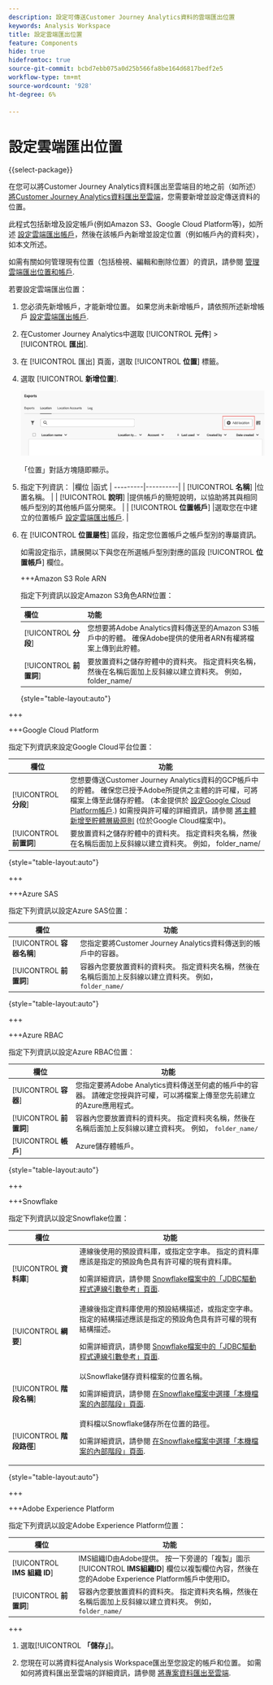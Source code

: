 ```yaml
---
description: 設定可傳送Customer Journey Analytics資料的雲端匯出位置
keywords: Analysis Workspace
title: 設定雲端匯出位置
feature: Components
hide: true
hidefromtoc: true
source-git-commit: bcbd7ebb075a0d25b566fa8be164d6817bedf2e5
workflow-type: tm+mt
source-wordcount: '928'
ht-degree: 6%

---
```


# 設定雲端匯出位置

{{select-package}}

在您可以將Customer Journey Analytics資料匯出至雲端目的地之前（如所述） [將Customer Journey Analytics資料匯出至雲端](/help/analysis-workspace/export/export-cloud.md)，您需要新增並設定傳送資料的位置。

此程式包括新增及設定帳戶(例如Amazon S3、Google Cloud Platform等)，如所述 [設定雲端匯出帳戶](/help/components/exports/cloud-export-accounts.md)，然後在該帳戶內新增並設定位置（例如帳戶內的資料夾），如本文所述。

如需有關如何管理現有位置（包括檢視、編輯和刪除位置）的資訊，請參閱 [管理雲端匯出位置和帳戶](/help/components/exports/manage-export-locations.md).

若要設定雲端匯出位置：

1. 您必須先新增帳戶，才能新增位置。 如果您尚未新增帳戶，請依照所述新增帳戶 [設定雲端匯出帳戶](/help/components/exports/cloud-export-accounts.md).
1. 在Customer Journey Analytics中選取 [!UICONTROL **元件**] > [!UICONTROL **匯出**].
1. 在 [!UICONTROL 匯出] 頁面，選取 [!UICONTROL **位置**] 標籤。
1. 選取 [!UICONTROL **新增位置**].

   ![新增位置按鈕](assets/location-add.png)

   「位置」對話方塊隨即顯示。

1. 指定下列資訊： |欄位 |函式 | ---------|----------| | [!UICONTROL **名稱**] |位置名稱。  | | [!UICONTROL **說明**] |提供帳戶的簡短說明，以協助將其與相同帳戶型別的其他帳戶區分開來。 | | [!UICONTROL **位置帳戶**] |選取您在中建立的位置帳戶 [設定雲端匯出帳戶](/help/components/exports/cloud-export-accounts.md). |

1. 在 [!UICONTROL **位置屬性**] 區段，指定您位置帳戶之帳戶型別的專屬資訊。

   如需設定指示，請展開以下與您在所選帳戶型別對應的區段 [!UICONTROL **位置帳戶**] 欄位。

   +++Amazon S3 Role ARN

   指定下列資訊以設定Amazon S3角色ARN位置：

   <!-- still need to update; can't create S3 role ARN account -->

   | 欄位 | 功能 |
   |---------|----------|
   | [!UICONTROL **分段**] | 您想要將Adobe Analytics資料傳送至的Amazon S3帳戶中的貯體。 確保Adobe提供的使用者ARN有權將檔案上傳到此貯體。 |
   | [!UICONTROL **前置詞**] | 要放置資料之儲存貯體中的資料夾。 指定資料夾名稱，然後在名稱后面加上反斜線以建立資料夾。 例如， folder_name/ |

   {style="table-layout:auto"}

+++

   +++Google Cloud Platform

   指定下列資訊來設定Google Cloud平台位置：

   <!-- still need to update; can't create GCP account -->

   | 欄位 | 功能 |
   |---------|----------|
   | [!UICONTROL **分段**] | 您想要傳送Customer Journey Analytics資料的GCP帳戶中的貯體。 確保您已授予Adobe所提供之主體的許可權，可將檔案上傳至此儲存貯體。 (本金提供於 [設定Google Cloud Platform帳戶](/help/components/exports/cloud-export-accounts.md).) 如需授與許可權的詳細資訊，請參閱 [將主體新增至貯體層級原則](https://cloud.google.com/storage/docs/access-control/using-iam-permissions#bucket-add) (位於Google Cloud檔案中)。 |
   | [!UICONTROL **前置詞**] | 要放置資料之儲存貯體中的資料夾。 指定資料夾名稱，然後在名稱后面加上反斜線以建立資料夾。 例如， folder_name/ |

   {style="table-layout:auto"}

+++

   +++Azure SAS

   指定下列資訊以設定Azure SAS位置：

   | 欄位 | 功能 |
   |---------|----------|
   | [!UICONTROL **容器名稱**] | 您指定要將Customer Journey Analytics資料傳送到的帳戶中的容器。 |
   | [!UICONTROL **前置詞**] | 容器內您要放置資料的資料夾。 指定資料夾名稱，然後在名稱后面加上反斜線以建立資料夾。 例如， `folder_name/` |

   {style="table-layout:auto"}

+++

   +++Azure RBAC

   指定下列資訊以設定Azure RBAC位置：

   | 欄位 | 功能 |
   |---------|----------|
   | [!UICONTROL **容器**] | 您指定要將Adobe Analytics資料傳送至何處的帳戶中的容器。 請確定您授與許可權，可以將檔案上傳至您先前建立的Azure應用程式。 |
   | [!UICONTROL **前置詞**] | 容器內您要放置資料的資料夾。 指定資料夾名稱，然後在名稱后面加上反斜線以建立資料夾。 例如， `folder_name/` |
   | [!UICONTROL **帳戶**] | Azure儲存體帳戶。 |

   {style="table-layout:auto"}

+++

   +++Snowflake

   指定下列資訊以設定Snowflake位置：

   | 欄位 | 功能 |
   |---------|----------|
   | [!UICONTROL **資料庫**] | 連線後使用的預設資料庫，或指定空字串。 指定的資料庫應該是指定的預設角色具有許可權的現有資料庫。 <p>如需詳細資訊，請參閱 [Snowflake檔案中的「JDBC驅動程式連線引數參考」頁面](https://docs.snowflake.com/en/developer-guide/jdbc/jdbc-parameters).</p> |
   | [!UICONTROL **綱要**] | 連線後指定資料庫使用的預設結構描述，或指定空字串。 指定的結構描述應該是指定的預設角色具有許可權的現有結構描述。 <p>如需詳細資訊，請參閱 [Snowflake檔案中的「JDBC驅動程式連線引數參考」頁面](https://docs.snowflake.com/en/developer-guide/jdbc/jdbc-parameters).</p> |
   | [!UICONTROL **階段名稱**] | 以Snowflake儲存資料檔案的位置名稱。 <p>如需詳細資訊，請參閱 [在Snowflake檔案中選擇「本機檔案的內部階段」頁面](https://docs.snowflake.com/en/user-guide/data-load-local-file-system-create-stage).</p> |
   | [!UICONTROL **階段路徑**] | 資料檔以Snowflake儲存所在位置的路徑。 <p>如需詳細資訊，請參閱 [在Snowflake檔案中選擇「本機檔案的內部階段」頁面](https://docs.snowflake.com/en/user-guide/data-load-local-file-system-create-stage).</p> |

   {style="table-layout:auto"}

+++

   +++Adobe Experience Platform

   指定下列資訊以設定Adobe Experience Platform位置：

   <!-- still need to update; can't create AEP account -->

   | 欄位 | 功能 |
   |---------|----------|
   | [!UICONTROL **IMS 組織 ID**] | IMS組織ID由Adobe提供。 按一下旁邊的「複製」圖示 [!UICONTROL **IMS組織ID**] 欄位以複製欄位內容，然後在您的Adobe Experience Platform帳戶中使用ID。 |
   | [!UICONTROL **前置詞**] | 容器內您要放置資料的資料夾。 指定資料夾名稱，然後在名稱后面加上反斜線以建立資料夾。 例如， `folder_name/` |

+++

1. 選取&#x200B;[!UICONTROL **「儲存」**]。

1. 您現在可以將資料從Analysis Workspace匯出至您設定的帳戶和位置。 如需如何將資料匯出至雲端的詳細資訊，請參閱 [將專案資料匯出至雲端](/help/analysis-workspace/export/export-cloud.md).